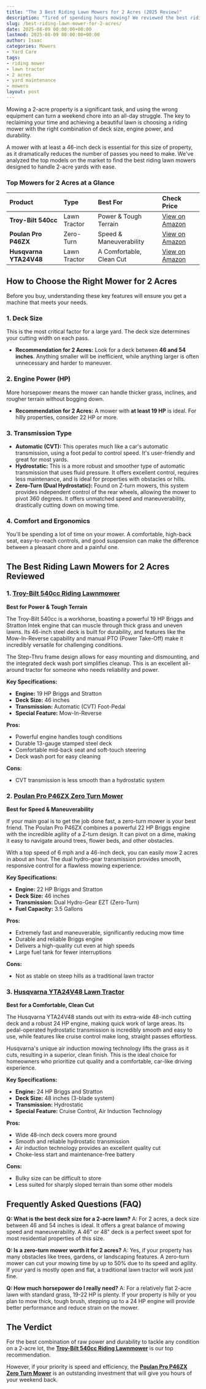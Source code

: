 ```yaml
---
title: "The 3 Best Riding Lawn Mowers for 2 Acres (2025 Review)"
description: "Tired of spending hours mowing? We reviewed the best riding lawn mowers for 2-acre properties, focusing on deck size, power, and durability. Find your perfect tractor."
slug: /best-riding-lawn-mower-for-2-acres/
date: 2025-08-09 00:00:00+00:00
lastmod: 2025-08-09 00:00:00+00:00
author: Isaac
categories: Mowers
- Yard Care
tags:
- riding mower
- lawn tractor
- 2 acres
- yard maintenance
- mowers
layout: post
---
```


Mowing a 2-acre property is a significant task, and using the wrong equipment can turn a weekend chore into an all-day struggle. The key to reclaiming your time and achieving a beautiful lawn is choosing a riding mower with the right combination of deck size, engine power, and durability.

A mower with at least a 46-inch deck is essential for this size of property, as it dramatically reduces the number of passes you need to make. We've analyzed the top models on the market to find the best riding lawn mowers designed to handle 2-acre yards with ease.

### Top Mowers for 2 Acres at a Glance

| Product | Type | Best For | Check Price |
| :--- | :--- | :--- | :--- |
| **Troy-Bilt 540cc** | Lawn Tractor | Power & Tough Terrain | [View on Amazon](https://www.amazon.com/dp/B079KBNTSM/?tag=p-policy-20) |
| **Poulan Pro P46ZX** | Zero-Turn | Speed & Maneuverability | [View on Amazon](https://www.amazon.com/dp/B002PD87M8/?tag=p-policy-20) |
| **Husqvarna YTA24V48** | Lawn Tractor | A Comfortable, Clean Cut | [View on Amazon](https://www.amazon.com/dp/B00HRWTGGS/?tag=p-policy-20) |

## How to Choose the Right Mower for 2 Acres

Before you buy, understanding these key features will ensure you get a machine that meets your needs.

### 1. Deck Size
This is the most critical factor for a large yard. The deck size determines your cutting width on each pass.
*   **Recommendation for 2 Acres:** Look for a deck between **46 and 54 inches**. Anything smaller will be inefficient, while anything larger is often unnecessary and harder to maneuver.

### 2. Engine Power (HP)
More horsepower means the mower can handle thicker grass, inclines, and rougher terrain without bogging down.
*   **Recommendation for 2 Acres:** A mower with **at least 19 HP** is ideal. For hilly properties, consider 22 HP or more.

### 3. Transmission Type
*   **Automatic (CVT):** This operates much like a car's automatic transmission, using a foot pedal to control speed. It's user-friendly and great for most yards.
*   **Hydrostatic:** This is a more robust and smoother type of automatic transmission that uses fluid pressure. It offers excellent control, requires less maintenance, and is ideal for properties with obstacles or hills.
*   **Zero-Turn (Dual Hydrostatic):** Found on Z-turn mowers, this system provides independent control of the rear wheels, allowing the mower to pivot 360 degrees. It offers unmatched speed and maneuverability, drastically cutting down on mowing time.

### 4. Comfort and Ergonomics
You'll be spending a lot of time on your mower. A comfortable, high-back seat, easy-to-reach controls, and good suspension can make the difference between a pleasant chore and a painful one.

## The Best Riding Lawn Mowers for 2 Acres Reviewed

### 1. [Troy-Bilt 540cc Riding Lawnmower](https://www.amazon.com/dp/B079KBNTSM/?tag=p-policy-20)
**Best for Power & Tough Terrain**

The Troy-Bilt 540cc is a workhorse, boasting a powerful 19 HP Briggs and Stratton Intek engine that can muscle through thick grass and uneven lawns. Its 46-inch steel deck is built for durability, and features like the Mow-In-Reverse capability and manual PTO (Power Take-Off) make it incredibly versatile for challenging conditions.

The Step-Thru frame design allows for easy mounting and dismounting, and the integrated deck wash port simplifies cleanup. This is an excellent all-around tractor for someone who needs reliability and power.

**Key Specifications:**
*   **Engine:** 19 HP Briggs and Stratton
*   **Deck Size:** 46 inches
*   **Transmission:** Automatic (CVT) Foot-Pedal
*   **Special Feature:** Mow-In-Reverse

**Pros:**
-   Powerful engine handles tough conditions
-   Durable 13-gauge stamped steel deck
-   Comfortable mid-back seat and soft-touch steering
-   Deck wash port for easy cleaning

**Cons:**
-   CVT transmission is less smooth than a hydrostatic system

### 2. [Poulan Pro P46ZX Zero Turn Mower](https://www.amazon.com/dp/B002PD87M8/?tag=p-policy-20)
**Best for Speed & Maneuverability**

If your main goal is to get the job done fast, a zero-turn mower is your best friend. The Poulan Pro P46ZX combines a powerful 22 HP Briggs engine with the incredible agility of a Z-turn design. It can pivot on a dime, making it easy to navigate around trees, flower beds, and other obstacles.

With a top speed of 6 mph and a 46-inch deck, you can easily mow 2 acres in about an hour. The dual hydro-gear transmission provides smooth, responsive control for a flawless mowing experience.

**Key Specifications:**
*   **Engine:** 22 HP Briggs and Stratton
*   **Deck Size:** 46 inches
*   **Transmission:** Dual Hydro-Gear EZT (Zero-Turn)
*   **Fuel Capacity:** 3.5 Gallons

**Pros:**
-   Extremely fast and maneuverable, significantly reducing mow time
-   Durable and reliable Briggs engine
-   Delivers a high-quality cut even at high speeds
-   Large fuel tank for fewer interruptions

**Cons:**
-   Not as stable on steep hills as a traditional lawn tractor

### 3. [Husqvarna YTA24V48 Lawn Tractor](https://www.amazon.com/dp/B00HRWTGGS/?tag=p-policy-20)
**Best for a Comfortable, Clean Cut**

The Husqvarna YTA24V48 stands out with its extra-wide 48-inch cutting deck and a robust 24 HP engine, making quick work of large areas. Its pedal-operated hydrostatic transmission is incredibly smooth and easy to use, while features like cruise control make long, straight passes effortless.

Husqvarna's unique air induction mowing technology lifts the grass as it cuts, resulting in a superior, clean finish. This is the ideal choice for homeowners who prioritize cut quality and a comfortable, car-like driving experience.

**Key Specifications:**
*   **Engine:** 24 HP Briggs and Stratton
*   **Deck Size:** 48 inches (3-blade system)
*   **Transmission:** Hydrostatic
*   **Special Feature:** Cruise Control, Air Induction Technology

**Pros:**
-   Wide 48-inch deck covers more ground
-   Smooth and reliable hydrostatic transmission
-   Air induction technology provides an excellent quality cut
-   Choke-less start and maintenance-free battery

**Cons:**
-   Bulky size can be difficult to store
-   Less suited for sharply sloped terrain than some other models

## Frequently Asked Questions (FAQ)

**Q: What is the best deck size for a 2-acre lawn?**
A: For 2 acres, a deck size between 46 and 54 inches is ideal. It offers a great balance of mowing speed and maneuverability. A 46" or 48" deck is a perfect sweet spot for most residential properties of this size.

**Q: Is a zero-turn mower worth it for 2 acres?**
A: Yes, if your property has many obstacles like trees, gardens, or landscaping features. A zero-turn mower can cut your mowing time by up to 50% due to its speed and agility. If your yard is mostly open and flat, a traditional lawn tractor will work just fine.

**Q: How much horsepower do I really need?**
A: For a relatively flat 2-acre lawn with standard grass, 19-22 HP is plenty. If your property is hilly or you plan to mow thick, tough brush, stepping up to a 24 HP engine will provide better performance and reduce strain on the mower.

## The Verdict

For the best combination of raw power and durability to tackle any condition on a 2-acre lot, the **[Troy-Bilt 540cc Riding Lawnmower](https://www.amazon.com/dp/B079KBNTSM/?tag=p-policy-20)** is our top recommendation.

However, if your priority is speed and efficiency, the **[Poulan Pro P46ZX Zero Turn Mower](https://www.amazon.com/dp/B002PD87M8/?tag=p-policy-20)** is an outstanding investment that will give you hours of your weekend back.